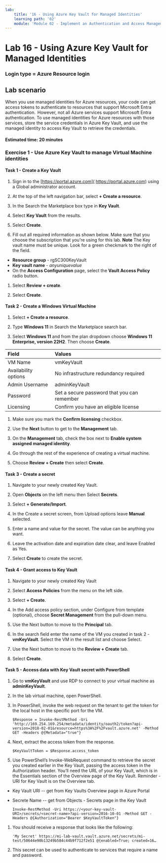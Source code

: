 ```yaml
---
lab:
    title: '16 - Using Azure Key Vault for Managed Identities'
    learning path: '02'
    module: 'Module 02 - Implement an Authentication and Access Management Solution'
---
```


# Lab 16 - Using Azure Key Vault for Managed Identities

### Login type = Azure Resource login

## Lab scenario

When you use managed identities for Azure resources, your code can get access tokens to authenticate to resources that support Microsoft Entra authentication.  However, not all Azure services support Microsoft Entra authentication. To use managed identities for Azure resources with those services, store the service credentials in Azure Key Vault, and use the managed identity to access Key Vault to retrieve the credentials.

#### Estimated time: 20 minutes

### Exercise 1 - Use Azure Key Vault to manage Virtual Machine identities

#### Task 1 - Create a Key Vault

1. Sign in to the [https://portal.azure.com]( https://portal.azure.com) using a Global administrator account.

1. At the top of the left navigation bar, select **+ Create a resource**.

1. In the Search the Marketplace box type in **Key Vault**.  

1. Select **Key Vault** from the results.

1. Select **Create**.

1. Fill out all required information as shown below. Make sure that you choose the subscription that you're using for this lab.
    **Note** The Key vault name must be unique. Look for a green checkmark to the right of the field.

 - **Resource group** - rgSC300KeyVault
 - **Key vault name** - *anyuniquevalue*
 - On the **Access Configuration** page, select the **Vault Access Policy** radio button.
1. Select **Review + create**.

1. Select **Create**.

#### Task 2 - Create a Windows Virtual Machine

1. Select **+ Create a resource**.

1. Type **Windows 11** in Search the Marketplace search bar.

1. Select **Windows 11** and from the plan dropdown choose **Windows 11 Enterprise, version 22H2**. Then choose **Create**.

  | Field | Values |
  | :--   | :--    |
  | VM Name | vmKeyVault |
  | Availability options | No infrastructure redundancy required |
  | Admin Username | adminKeyVault |
  | Password | Set a secure password that you can remember |
  | Licensing | Confirm you have an eligible license |

1. Make sure you mark the **Confirm licensing** checkbox.

1. Use the **Next** button to get to the **Management** tab.

1. On the **Management** tab, check the box next to **Enable system assigned managed identity**.

1. Go through the rest of the experience of creating a virtual machine. 

1. Choose **Review + Create** then select **Create**.

#### Task 3 - Create a secret

1. Navigate to your newly created Key Vault.

1. Open **Objects** on the left menu then Select **Secrets**.

1. Select **+ Generate/Import**.

1. In the Create a secret screen, from Upload options leave **Manual** selected.

1. Enter a name and value for the secret.  The value can be anything you want. 

1. Leave the activation date and expiration date clear, and leave Enabled as Yes. 

1. Select **Create** to create the secret.

#### Task 4 - Grant access to Key Vault

1. Navigate to your newly created Key Vault

1. Select **Access Policies** from the menu on the left side.

1. Select **+ Create**.

1. In the Add access policy section, under Configure from template (optional), choose **Secret Management** from the pull-down menu.

1. Use the Next button to move to the **Principal** tab.

1. In the search field enter the name of the VM you created in task 2 - **vmKeyVault**.  Select the VM in the result list and choose Select.

1. Use the Next button to move to the **Review + Create** tab.

1. Select **Create**.

#### Task 5 - Access data with Key Vault secret with PowerShell

1. Go to **vmKeyVault** and use RDP to connect to your virtual machine as **adminKeyVault**.

1. In the lab virtual machine, open PowerShell.  

1. In PowerShell, invoke the web request on the tenant to get the token for the local host in the specific port for the VM.  

    ```
    $Response = Invoke-RestMethod -Uri 'http://169.254.169.254/metadata/identity/oauth2/token?api-version=2018-02-01&resource=https%3A%2F%2Fvault.azure.net' -Method GET -Headers @{Metadata="true"}
    ```

1. Next, extract the access token from the response.  

    ```
    $KeyVaultToken = $Response.access_token
    ```

1. Use PowerShell’s Invoke-WebRequest command to retrieve the secret you created earlier in the Key Vault, passing the access token in the Authorization header.  You’ll need the URL of your Key Vault, which is in the Essentials section of the Overview page of the Key Vault.  Reminder - URI for Key Vault is on the Overview tab.

  - Key Vault URI -- get from Key Vaults Overview page in Azure Portal
  - Secrete Name -- get from Objects - Secrets page in the Key Vault

    ```
    Invoke-RestMethod -Uri https://<your-key-vault-URI>/secrets/<secret-name>?api-version=2016-10-01 -Method GET -Headers @{Authorization="Bearer $KeyVaultToken"}
    ```
1. You should receive a response that looks like the following: 
    ```
    'My Secret' https://mi-lab-vault.vault.azure.net/secrets/mi-test/50644e90b13249b584c44b9f712f2e51 @{enabled=True; created=16…
    ```
1. This secret can be used to authenticate to services that require a name and password.
